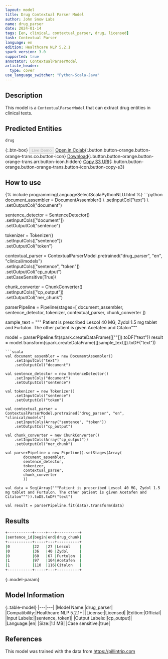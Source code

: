 ```yaml
---
layout: model
title: Drug Contextual Parser Model
author: John Snow Labs
name: drug_parser
date: 2024-01-14
tags: [en, clinical, contextual_parser, drug, licensed]
task: Contextual Parser
language: en
edition: Healthcare NLP 5.2.1
spark_version: 3.0
supported: true
annotator: ContextualParserModel
article_header:
  type: cover
use_language_switcher: "Python-Scala-Java"
---
```


## Description

This model is a `ContextualParserModel` that can extract drug entities in clinical texts.

## Predicted Entities

`drug`

{:.btn-box}
<button class="button button-orange" disabled>Live Demo</button>
[Open in Colab](https://colab.research.google.com/github/JohnSnowLabs/spark-nlp-workshop/blob/master/tutorials/Certification_Trainings/Healthcare/1.2.Contextual_Parser_Rule_Based_NER.ipynb){:.button.button-orange.button-orange-trans.co.button-icon}
[Download](https://s3.amazonaws.com/auxdata.johnsnowlabs.com/clinical/models/drug_parser_en_5.2.1_3.0_1705268449110.zip){:.button.button-orange.button-orange-trans.arr.button-icon.hidden}
[Copy S3 URI](s3://auxdata.johnsnowlabs.com/clinical/models/drug_parser_en_5.2.1_3.0_1705268449110.zip){:.button.button-orange.button-orange-trans.button-icon.button-copy-s3}

## How to use



<div class="tabs-box" markdown="1">
{% include programmingLanguageSelectScalaPythonNLU.html %}
```python
document_assembler = DocumentAssembler() \
    .setInputCol("text") \
    .setOutputCol("document")

sentence_detector = SentenceDetector() \
    .setInputCols(["document"]) \
    .setOutputCol("sentence")

tokenizer = Tokenizer() \
    .setInputCols(["sentence"]) \
    .setOutputCol("token")

contextual_parser = ContextualParserModel.pretrained("drug_parser", "en", "clinical/models")\
    .setInputCols(["sentence", "token"]) \
    .setOutputCol("cp_output")\
    .setCaseSensitive(True)\

chunk_converter = ChunkConverter() \
   .setInputCols(["cp_output"]) \
   .setOutputCol("ner_chunk")

parserPipeline = Pipeline(stages=[
    document_assembler,
    sentence_detector,
    tokenizer,
    contextual_parser,
    chunk_converter
    ])

sample_text = """ Patient is prescribed Lescol 40 MG, Zydol 1.5 mg tablet and Furtulon. The other patient is given Acetafen and  Citalon"""

model = parserPipeline.fit(spark.createDataFrame([[""]]).toDF("text"))
result = model.transform(spark.createDataFrame([[sample_text]]).toDF("text"))
```
```scala
val document_assembler = new DocumentAssembler() 
    .setInputCol("text") 
    .setOutputCol("document")

val sentence_detector = new SentenceDetector()
    .setInputCols("document")
    .setOutputCol("sentence")

val tokenizer = new Tokenizer() 
    .setInputCols("sentence") 
    .setOutputCol("token")

val contextual_parser = ContextualParserModel.pretrained("drug_parser", "en", "clinical/models") 
    .setInputCols(Array("sentence", "token")) 
    .setOutputCol("cp_output") 

val chunk_converter = new ChunkConverter() 
    .setInputCols(Array("cp_output")) 
    .setOutputCol("ner_chunk")

val parserPipeline = new Pipeline().setStages(Array(
        document_assembler,
        sentence_detector,
        tokenizer,
        contextual_parser,
        chunk_converter
        ))

val data = Seq(Array("""Patient is prescribed Lescol 40 MG, Zydol 1.5 mg tablet and Furtulon. The other patient is given Acetafen and  Citalon""")).toDS.toDF("text")

val result = parserPipeline.fit(data).transform(data)
```
</div>

## Results

```bash
+-----------+-----+---+----------+
|sentence_id|begin|end|drug_chunk|
+-----------+-----+---+----------+
|0          |22   |27 |Lescol    |
|0          |36   |40 |Zydol     |
|0          |60   |67 |Furtulon  |
|1          |97   |104|Acetafen  |
|1          |110  |116|Citalon   |
+-----------+-----+---+----------+
```

{:.model-param}
## Model Information

{:.table-model}
|---|---|
|Model Name:|drug_parser|
|Compatibility:|Healthcare NLP 5.2.1+|
|License:|Licensed|
|Edition:|Official|
|Input Labels:|[sentence, token]|
|Output Labels:|[cp_output]|
|Language:|en|
|Size:|1.1 MB|
|Case sensitive:|true|

## References

This model was trained with the data from https://pillintrip.com